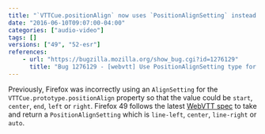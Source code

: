 ```yaml
---
title: "`VTTCue.positionAlign` now uses `PositionAlignSetting` instead of `AlignSetting`"
date: "2016-06-10T09:07:00-04:00"
categories: ["audio-video"]
tags: []
versions: ["49", "52-esr"]
references:
    - url: "https://bugzilla.mozilla.org/show_bug.cgi?id=1276129"
      title: "Bug 1276129 - [webvtt] Use PositionAlignSetting type for VTTCue's positionAlign"
---
```

Previously, Firefox was incorrectly using an `AlignSetting` for the `VTTCue.prototype.positionAlign` property so that the value could be `start`, `center`, `end`, `left` or `right`. Firefox 49 follows the latest [WebVTT spec](https://w3c.github.io/webvtt/#api) to take and return a `PositionAlignSetting` which is `line-left`, `center`, `line-right` or `auto`.
